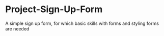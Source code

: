 # Project-Sign-Up-Form
A simple sign up form, for which basic skills with forms and styling forms are needed